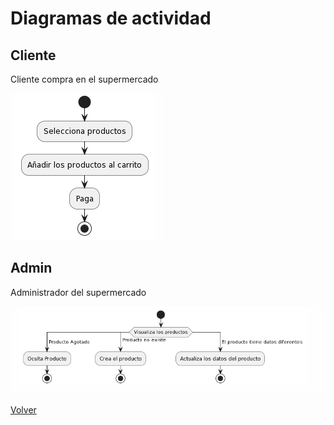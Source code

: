 # Diagramas de actividad 

## Cliente
Cliente compra en el supermercado

![Cliente](imagenes/DiagramaCliente.png)

## Admin 
Administrador del supermercado

![Admin](imagenes/DiagramaAdmin.png)


[Volver](../Analisis.md)
